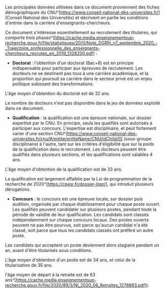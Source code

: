
Les principales données utilisées dans ce document proviennent des fiches démographiques 
du CNU^[https://www.conseil-national-des-universites.fr/] 
(Conseil National des Universités) et décrivent en partie les conditions 
d'entrée dans la carrière d'enseignants-chercheurs.

Ce document s'intéresse essentiellement au recrutement des titulaires, qui comporte
trois phases^[https://cache.media.enseignementsup-recherche.gouv.fr/file/statistiques/20/0/Note_DGRH_n7_septembre_2020_-_Trajectoire_professionnelle_des_enseignants-chercheurs_recrutes_en_2019_1328200.pdf] :

- __Doctorat__ : l'obtention d'un doctorat (Bac+8) est en principe indispensable 
pour participer aux épreuves de recrutement. Les docteurs ne se destinent pas tous à une carrière académique, 
et la proportion qui poursuit sa carrière dans le secteur privé est un enjeu 
politique subissant des transformations. 

L'âge moyen d'obtention du doctorat est de 32 ans.

Le nombre de docteurs n'est pas disponible dans le jeu de données exploité dans ce document.

- __Qualification__ : la qualification est une épreuve nationale, sur dossier 
expertisé par le CNU. En principe, seuls les qualifiés sont autorisés à participer aux concours.
L'expertise est disciplinaire, et peut fortement varier d'une section CNU^[https://www.conseil-national-des-universites.fr/cnu/#/entite/entiteName/CNU/idChild/0] 
(sous-groupe disciplinaire) à l'autre, 
tant sur les critères d'éligibilité que sur la poids de la qualification dans le
recrutement. Les docteurs peuvent être qualifiés dans plusieurs sections, et les
qualifications sont valables 4 ans.

L'âge moyen d'obtention de la qualification est de 33 ans.

La qualification est largement affaiblie par la Loi de programmation de la recherche
de 2020^[https://cpesr.fr/dossier-lppr/], qui introduit plusieurs dérogations. 

- __Concours__ : le concours est une épreuve locale, sur dossier puis audition, 
organisée par chaque établissement pour chaque poste ouvert. Les qualifiés 
peuvent candidater sur plusieurs postes, pendant toute la période de validité de 
leur qualification. Les candidats sont classés indépendamment sur chaque concours
locaux. Des postes ouverts peuvent ne pas être pourvus, soit parce qu'aucun 
candidat n'a été classé, soit parce que tous les candidats classés ont préféré un
autre poste. 

Les candidats qui acceptent un poste deviennent alors stagiaire pendant un an,
avant d'être titularisés sous conditions. 

L'âge moyen d'obtention d'un poste est de 34 ans, et celui de la titularisation de 35 ans.

l'âge moyen de départ à la retraite est de 63 ans^[https://cache.media.enseignementsup-recherche.gouv.fr/file/2020/89/3/NI_2020_06_Retraites_1278893.pdf]).

